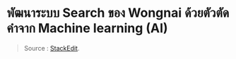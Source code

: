 
# พัฒนาระบบ Search ของ Wongnai ด้วยตัวตัดคำจาก Machine learning (AI)



> Source : [StackEdit](https://life.wongnai.com/wongnai-search-improvement-using-machine-learning-part1-e0777b65979e).
<!--stackedit_data:
eyJoaXN0b3J5IjpbNjMxNzAyMzU4XX0=
-->